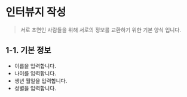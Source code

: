 # 인터뷰지 작성
> 서로 초면인 사람들을 위해 서로의 정보를 교환하기 위한 기본 양식 입니다.

## 1-1. 기본 정보
* 이름을 입력합니다.
* 나이를 입력합니다.
* 생년 월일을 입력합니다.
* 성별을 입력합니다.